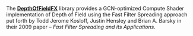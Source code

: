 The [**DepthOfFieldFX**](https://gpuopen.com/depthoffieldfx/) library provides a GCN-optimized Compute Shader implementation of Depth of Field using the Fast Filter Spreading approach put forth by Todd Jerome Kosloff, Justin Hensley and Brian A. Barsky in their 2009 paper *– Fast Filter Spreading and its Applications.*

